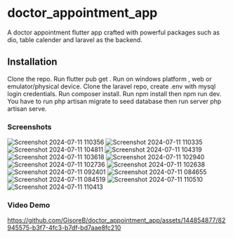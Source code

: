 # doctor_appointment_app

A doctor appointment flutter app crafted with powerful packages such as dio, table calender and laravel as the backend.

## Installation

Clone the repo. Run flutter pub get . Run on windows platform , web or emulator/physical device.
Clone the laravel repo, create .env with mysql login credentials. Run composer install. Run npm install then npm run dev. You have to run php artisan migrate to seed database then run server php artisan serve.

### Screenshots
![Screenshot 2024-07-11 110356](https://github.com/GisoreB/doctor_appointment_app/assets/144854877/ac0fd5c4-1690-4fc8-a657-ff1ec312c90d)
![Screenshot 2024-07-11 110335](https://github.com/GisoreB/doctor_appointment_app/assets/144854877/ea723175-b3a0-4de1-be97-2b461269f804)
![Screenshot 2024-07-11 104811](https://github.com/GisoreB/doctor_appointment_app/assets/144854877/050b8c4a-cc76-4a0a-874e-edc8d4b7d043)
![Screenshot 2024-07-11 104319](https://github.com/GisoreB/doctor_appointment_app/assets/144854877/39353ba1-b634-4115-9ba3-c77042693bee)
![Screenshot 2024-07-11 103618](https://github.com/GisoreB/doctor_appointment_app/assets/144854877/68f8ff87-fbf7-4500-85fd-86c92c54ea07)
![Screenshot 2024-07-11 102940](https://github.com/GisoreB/doctor_appointment_app/assets/144854877/0aed093a-bc8e-4c43-aa73-26700d5c890a)
![Screenshot 2024-07-11 102736](https://github.com/GisoreB/doctor_appointment_app/assets/144854877/825b9f1d-50d8-4a40-88f2-3324ec2c624a)
![Screenshot 2024-07-11 102638](https://github.com/GisoreB/doctor_appointment_app/assets/144854877/a2f58109-bef3-441e-b1f6-7a81414cc22e)
![Screenshot 2024-07-11 092401](https://github.com/GisoreB/doctor_appointment_app/assets/144854877/67f93ed3-9afd-427c-a1d4-c7cb76d53904)
![Screenshot 2024-07-11 084655](https://github.com/GisoreB/doctor_appointment_app/assets/144854877/2759ad46-7c26-468b-aaab-bab1e09c625a)
![Screenshot 2024-07-11 084519](https://github.com/GisoreB/doctor_appointment_app/assets/144854877/e4f4d537-2eb9-4a2e-bc95-867333267d7d)
![Screenshot 2024-07-11 110510](https://github.com/GisoreB/doctor_appointment_app/assets/144854877/4a658849-f719-4031-986a-f08085da6721)
![Screenshot 2024-07-11 110413](https://github.com/GisoreB/doctor_appointment_app/assets/144854877/ce16ab80-9697-43ef-bdc5-99b807020ec6)

### Video Demo


https://github.com/GisoreB/doctor_appointment_app/assets/144854877/82945575-b3f7-4fc3-b7df-bd7aae8fc210


